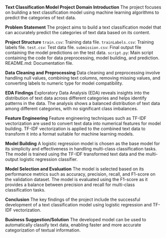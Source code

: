 **Text Classification Model Project**
**Domain Introduction**
The project focuses on building a text classification model using machine learning algorithms to predict the categories of text data.

**Problem Statement**
The project aims to build a text classification model that can accurately predict the categories of text data based on its content.

**Project Structure**
`train.csv`: Training data file.
`trainLabels.csv`: Training labels file.
`test.csv`: Test data file.
`submission.csv`: Final output file containing the model predictions on the test data.
`script.py`: Main script containing the code for data preprocessing, model building, and prediction.
README.md: Documentation file.

**Data Cleaning and Preprocessing**
Data cleaning and preprocessing involve handling null values, combining text columns, removing missing values, and converting labels to numeric type for model compatibility.

**EDA Findings**
Exploratory Data Analysis (EDA) reveals insights into the distribution of text data across different categories and helps identify patterns in the data. The analysis shows a balanced distribution of text data among different categories, with no significant class imbalances.

**Feature Engineering**
Feature engineering techniques such as TF-IDF vectorization are used to convert text data into numerical features for model building. TF-IDF vectorization is applied to the combined text data to transform it into a format suitable for machine learning models.

**Model Building**
A logistic regression model is chosen as the base model for its simplicity and effectiveness in handling multi-class classification tasks. The model is trained using the TF-IDF transformed text data and the multi-output logistic regression classifier.

**Model Selection and Evaluation**
The model is selected based on its performance metrics such as accuracy, precision, recall, and F1-score on the validation dataset. The model is evaluated using the F1-score as it provides a balance between precision and recall for multi-class classification tasks.

**Conclusion**
The key findings of the project include the successful development of a text classification model using logistic regression and TF-IDF vectorization.

**Business Suggestion/Solution**
The developed model can be used to automatically classify text data, enabling faster and more accurate categorization of textual information.
